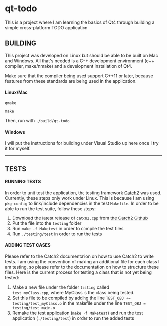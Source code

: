 # qt-todo

This is a project where I am learning the basics of Qt4 through building a
simple cross-platform TODO application

## BUILDING

This project was developed on Linux but should be able to be built on Mac and
Windows. All that's needed is a C++ development environment (c++ compiler,
make/nmake) and a development installation of Qt4.

Make sure that the compiler being used support C++11 or later, because features
from these standards are being used in the application.

#### Linux/Mac

`qmake`

`make`

Then, run with `./build/qt-todo`

#### Windows

I will put the instructions for building under Visual Studio up here once I
try it for myself.

---

## TESTS

#### RUNNING TESTS

In order to unit test the application, the testing framework 
[Catch2](https://github.com/catchorg/Catch2) was used. Currently, these steps
only work under Linux. This is because I am using `pkg-config` to link/include
dependencies in the test `Makefile`. In order to be able to run the test suite, 
follow these steps:

1. Download the latest release of `catch2.cpp` from
    [the Catch2 Github](https://github.com/catchorg/Catch2/releases)
2. Put the file into the `testing` folder
3. Run `make -f Maketest` in order to compile the test files
4. Run `./testing/test` in order to run the tests

#### ADDING TEST CASES

Please refer to the Catch2 documentation on how to use Catch2 to write tests.
I am using the convention of making an additional file for each class I am
testing, so please refer to the documentation on how to structure these files.
Here is the current process for testing a class that is not yet being tested:

1. Make a new file under the folder `testing` called        
    `test_myClass.cpp`, where MyClass is the class being tested.
2. Set this file to be compiled by adding the line
    `TEST_OBJ += testing/test_myClass.o` in the makefile under the line
    `TEST_OBJ = testing/test_main.o`
3. Remake the test application (`make -f Maketest`) and run the test
    application (`./testing/test`) in order to run the added tests

